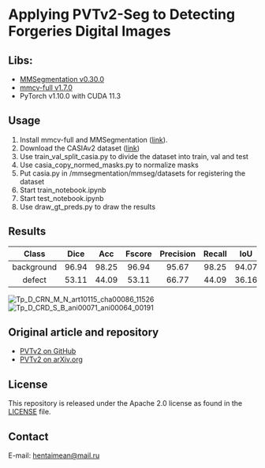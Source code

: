 # Applying PVTv2-Seg to Detecting Forgeries Digital Images

## Libs:
- [MMSegmentation v0.30.0](https://github.com/open-mmlab/mmsegmentation/tree/v0.30.0)
- [mmcv-full v1.7.0](https://github.com/open-mmlab/mmcv/tree/v1.7.0)
- PyTorch v1.10.0 with CUDA 11.3

## Usage

1. Install mmcv-full and MMSegmentation ([link](https://mmsegmentation.readthedocs.io/en/latest/get_started.html)).
2. Download the CASIAv2 dataset ([link](https://github.com/namtpham/casia2groundtruth))
3. Use train_val_split_casia.py to divide the dataset into train, val and test
4. Use casia_copy_normed_masks.py to normalize masks
5. Put casia.py in /mmsegmentation/mmseg/datasets for registering the dataset
6. Start train_notebook.ipynb
7. Start test_notebook.ipynb
8. Use draw_gt_preds.py to draw the results

## Results

|    Class         | Dice  | Acc   | Fscore | Precision | Recall | IoU   |
| :--------------: | :---: | :---: | :----: | :-------: | :----: | :---: |
|    background    | 96.94 | 98.25 | 96.94  |   95.67   | 98.25  | 94.07 |
|    defect        | 53.11 | 44.09 | 53.11  |   66.77   | 44.09  | 36.16 |

![Tp_D_CRN_M_N_art10115_cha00086_11526](https://github.com/hentaimean/PVTv2-for-forgeries-detection/assets/106330825/941d65be-08e3-4da2-b3a5-1ab7cd2c6908)
![Tp_D_CRD_S_B_ani00071_ani00064_00191](https://github.com/hentaimean/PVTv2-for-forgeries-detection/assets/106330825/90274849-97cd-40a2-83f9-8bb4ed5f1906)



## Original article and repository
- [PVTv2 on GitHub](https://github.com/whai362/PVTv2-Seg)
- [PVTv2 on arXiv.org](https://arxiv.org/pdf/2106.13797.pdf)

## License
This repository is released under the Apache 2.0 license as found in the [LICENSE](LICENSE) file.

## Contact
E-mail: hentaimean@mail.ru

